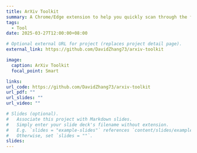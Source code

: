 ```yaml
---
title: ArXiv Toolkit
summary: A Chrome/Edge extension to help you quickly scan through the flood of daily ArXiv papers.
tags:
  - Tool
date: 2025-03-27T12:00:00+08:00

# Optional external URL for project (replaces project detail page).
external_link: https://github.com/DavidZhang73/arxiv-toolkit

image:
  caption: ArXiv Toolkit
  focal_point: Smart

links:
url_code: https://github.com/DavidZhang73/arxiv-toolkit
url_pdf: ""
url_slides: ""
url_video: ""

# Slides (optional).
#   Associate this project with Markdown slides.
#   Simply enter your slide deck's filename without extension.
#   E.g. `slides = "example-slides"` references `content/slides/example-slides.md`.
#   Otherwise, set `slides = ""`.
slides:
---
```

